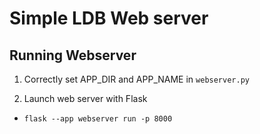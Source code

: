 # Simple LDB Web server

## Running Webserver
1. Correctly set APP\_DIR and APP\_NAME in ``webserver.py``

2. Launch web server with Flask
  * ``flask --app webserver run -p 8000``

